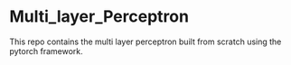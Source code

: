 # Multi_layer_Perceptron

This repo contains the multi layer perceptron built from scratch using the pytorch framework.
